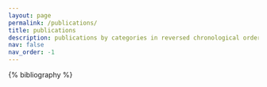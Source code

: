 ```yaml
---
layout: page
permalink: /publications/
title: publications
description: publications by categories in reversed chronological order. generated by jekyll-scholar.
nav: false
nav_order: -1
---
```

<!-- I literally have no publications so i think i'll archive this, or put it into drafts until there could be something to publish.-->
<!-- _pages/publications.md -->
<div class="publications">

{% bibliography %}

</div>
